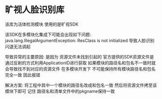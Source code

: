 # 旷视人脸识别库
该库为活体检测模块  使用的是旷视SDK

该SDK在多模块化集成下可能会出现如下问题:
java.lang.IllegalArgumentException: ResClass is not initialized
导致人脸识别闪退无法调起

导致异常的主要原因:
是因为 资源文件未找到引起的 官方提供的SDK资源文件是通过反射的方式利用ApplicationID进行获取  如果模块的路径名和包名不一致时就会导致找不到对应的资源文件
在多模块开发下 不可能保持所有模块路径名和包名完全一致  因此报错

解决方案:
将工程中其中一个模块的路径名改成和包名一致 然后将资源文件拷至该模块下即可  记住 路径名和清单文件中的pkgname保持一致


